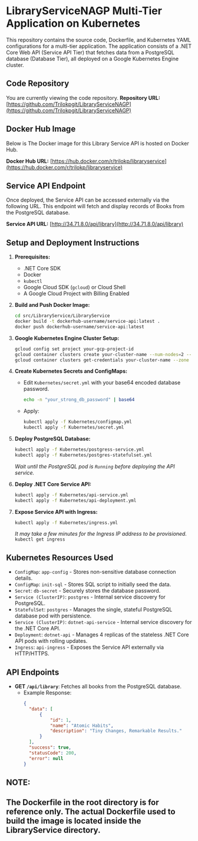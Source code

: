 # LibraryServiceNAGP Multi-Tier Application on Kubernetes

This repository contains the source code, Dockerfile, and Kubernetes YAML configurations for a multi-tier application. The application consists of a .NET Core Web API (Service API Tier) that fetches data from a PostgreSQL database (Database Tier), all deployed on a Google Kubernetes Engine cluster.

## Code Repository

You are currently viewing the code repository.
**Repository URL:** [https://github.com/Trilokpgit/LibraryServiceNAGP](https://github.com/Trilokpgit/LibraryServiceNAGP)

## Docker Hub Image

Below is The Docker image for this Library Service API is hosted on Docker Hub.

**Docker Hub URL:** [https://hub.docker.com/r/trilokp/libraryservice](https://hub.docker.com/r/trilokp/libraryservice)

## Service API Endpoint

Once deployed, the Service API can be accessed externally via the following URL. This endpoint will fetch and display records of Books from the PostgreSQL database.

**Service API URL:** [http://34.71.8.0/api/library](http://34.71.8.0/api/library)

## Setup and Deployment Instructions

1.  **Prerequisites:**
    * .NET Core SDK
    * Docker
    * `kubectl`
    * Google Cloud SDK (`gcloud`) or Cloud Shell
    * A Google Cloud Project with Billing Enabled

2.  **Build and Push Docker Image:**
    ```bash
    cd src/LibraryService/LibraryService
    docker build -t dockerhub-username/service-api:latest .
    docker push dockerhub-username/service-api:latest
    ```
  
3.  **Google Kubernetes Engine Cluster Setup:**
    ```bash
    gcloud config set project your-gcp-project-id
    gcloud container clusters create your-cluster-name --num-nodes=2 --zone your-zone
    gcloud container clusters get-credentials your-cluster-name --zone your-zone
    ```

4.  **Create Kubernetes Secrets and ConfigMaps:**
    * Edit `Kubernetes/secret.yml` with your base64 encoded database password.
        ```bash
        echo -n "your_strong_db_password" | base64
        ```
    * Apply:
        ```bash
        kubectl apply -f Kubernetes/configmap.yml
        kubectl apply -f Kubernetes/secret.yml
        ```

5.  **Deploy PostgreSQL Database:**
    ```bash
    kubectl apply -f Kubernetes/postgress-service.yml
    kubectl apply -f Kubernetes/postgres-statefulset.yml
    ```
    *Wait until the PostgreSQL pod is `Running` before deploying the API service.*

6.  **Deploy .NET Core Service API:**
    ```bash
    kubectl apply -f Kubernetes/api-service.yml
    kubectl apply -f Kubernetes/api-deployment.yml
    ```

7.  **Expose Service API with Ingress:**
    ```bash
    kubectl apply -f Kubernetes/ingress.yml
    ```
    *It may take a few minutes for the Ingress IP address to be provisioned.*
    `kubectl get ingress`

## Kubernetes Resources Used

* `ConfigMap`: `app-config` - Stores non-sensitive database connection details.
* `ConfigMap`: `init-sql` - Stores SQL script to initially seed the data.
* `Secret`: `db-secret` - Securely stores the database password.
* `Service (ClusterIP)`: `postgres` - Internal service discovery for PostgreSQL.
* `StatefulSet`: `postgres` - Manages the single, stateful PostgreSQL database pod with persistence.
* `Service (ClusterIP)`: `dotnet-api-service` - Internal service discovery for the .NET Core API.
* `Deployment`: `dotnet-api` - Manages 4 replicas of the stateless .NET Core API pods with rolling updates.
* `Ingress`: `api-ingress` - Exposes the Service API externally via HTTP/HTTPS.

## API Endpoints

* **GET `/api/library`**: Fetches all books from the PostgreSQL database.
    * Example Response:
        ```json
        {
          "data": [
              {
                  "id": 1,
                  "name": "Atomic Habits",
                  "description": "Tiny Changes, Remarkable Results."
              }
          ],
          "success": true,
          "statusCode": 200,
          "error": null
        }
        ```

## NOTE:
The Dockerfile in the root directory is for reference only. The actual Dockerfile used to build the image is located inside the LibraryService directory.
---




